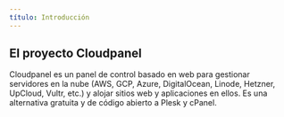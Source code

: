 ```yaml
---
título: Introducción
---
```


## El proyecto Cloudpanel

Cloudpanel es un panel de control basado en web para gestionar servidores en la nube (AWS, GCP, Azure, DigitalOcean, Linode, Hetzner, UpCloud, Vultr, etc.) y alojar sitios web y aplicaciones en ellos. Es una alternativa gratuita y de código abierto a Plesk y cPanel.
